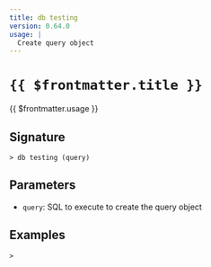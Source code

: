 ```yaml
---
title: db testing
version: 0.64.0
usage: |
  Create query object
---
```


# <code>{{ $frontmatter.title }}</code>

<div style='white-space: pre-wrap;'>{{ $frontmatter.usage }}</div>

## Signature

```> db testing (query)```

## Parameters

 -  `query`: SQL to execute to create the query object

## Examples


```shell
>
```
